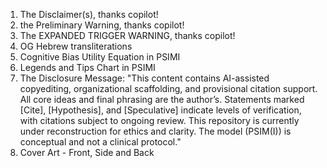 1. The Disclaimer(s), thanks copilot!
2. the Preliminary Warning, thanks copilot!
3. The EXPANDED TRIGGER WARNING, thanks copilot!
4. OG Hebrew transliterations
5. Cognitive Bias Utility Equation in PSIMI
6. Legends and Tips Chart in PSIMI
7. The Disclosure Message: "This content contains AI-assisted copyediting, organizational scaffolding, and provisional citation support. All core ideas and final phrasing are the author’s. Statements marked [Cite], [Hypothesis], and [Speculative] indicate levels of verification, with citations subject to ongoing review. This repository is currently under reconstruction for ethics and clarity. The model (PSIM(I)) is conceptual and not a clinical protocol."
8. Cover Art - Front, Side and Back



